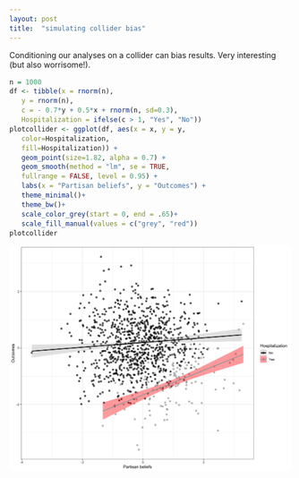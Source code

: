 ```yaml
---
layout: post
title:  "simulating collider bias"
---
```

Conditioning our analyses on a collider can bias results. Very interesting (but also worrisome!).
```R
n = 1000
df <- tibble(x = rnorm(n),
   y = rnorm(n),
   c = - 0.7*y + 0.5*x + rnorm(n, sd=0.3),
   Hospitalization = ifelse(c > 1, "Yes", "No"))
plotcollider <- ggplot(df, aes(x = x, y = y, 
   color=Hospitalization,
   fill=Hospitalization)) +
   geom_point(size=1.82, alpha = 0.7) +
   geom_smooth(method = "lm", se = TRUE, 
   fullrange = FALSE, level = 0.95) +
   labs(x = "Partisan beliefs", y = "Outcomes") +
   theme_minimal()+
   theme_bw()+
   scale_color_grey(start = 0, end = .65)+ 
   scale_fill_manual(values = c("grey", "red"))
plotcollider 
```
![image](/assets/images/colliderplot11.png)
